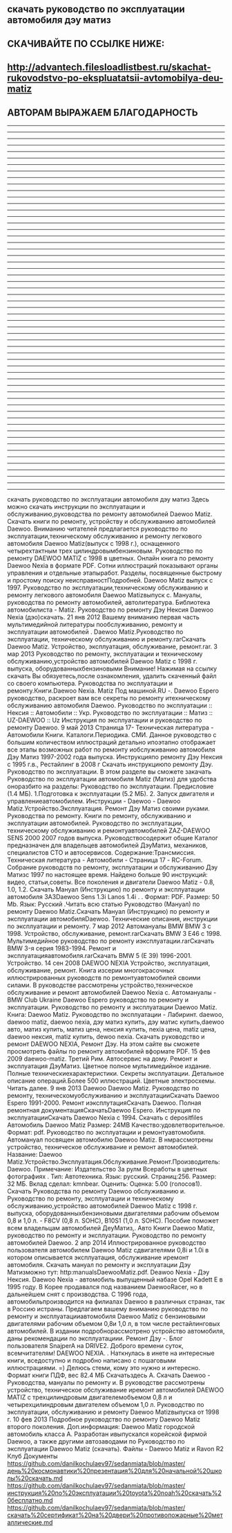 скачать руководство по эксплуатации автомобиля дэу матиз
--------------------------------------------------
СКАЧИВАЙТЕ ПО ССЫЛКЕ НИЖЕ:
--------------------------------------------------
http://advantech.filesloadlistbest.ru/skachat-rukovodstvo-po-ekspluatatsii-avtomobilya-deu-matiz
--------------------------------------------------
АВТОРАМ ВЫРАЖАЕМ БЛАГОДАРНОСТЬ
--------------------------------------------------
--------------------------------------------------
--------------------------------------------------
--------------------------------------------------
--------------------------------------------------
--------------------------------------------------
--------------------------------------------------
--------------------------------------------------
--------------------------------------------------
--------------------------------------------------
--------------------------------------------------
--------------------------------------------------
--------------------------------------------------
--------------------------------------------------
--------------------------------------------------
--------------------------------------------------
--------------------------------------------------
--------------------------------------------------
--------------------------------------------------
--------------------------------------------------
--------------------------------------------------
--------------------------------------------------
--------------------------------------------------
--------------------------------------------------
--------------------------------------------------
--------------------------------------------------
--------------------------------------------------
--------------------------------------------------
--------------------------------------------------
--------------------------------------------------
--------------------------------------------------
--------------------------------------------------
--------------------------------------------------
--------------------------------------------------
--------------------------------------------------
--------------------------------------------------
--------------------------------------------------
--------------------------------------------------
--------------------------------------------------
--------------------------------------------------
--------------------------------------------------
--------------------------------------------------
--------------------------------------------------
--------------------------------------------------
--------------------------------------------------
--------------------------------------------------
--------------------------------------------------
--------------------------------------------------
--------------------------------------------------
--------------------------------------------------
--------------------------------------------------
--------------------------------------------------
--------------------------------------------------
--------------------------------------------------
--------------------------------------------------
--------------------------------------------------
--------------------------------------------------
--------------------------------------------------
скачать руководство по эксплуатации автомобиля дэу матиз Здесь можно скачать инструкции по эксплуатации и обслуживанию,руководства по ремонту автомобилей Daewoo Matiz. Скачать книги по ремонту, устройству и обслуживанию автомобилей Daewoo.  Вниманию читателей предлагается руководство по эксплуатации,техническому обслуживанию и ремонту легкового автомобиля Daewoo Matiz(выпуск с 1998 г.), оснащенного четырехтактным трех цилиндровымбензиновым. Руководство по ремонту DAEWOO MATIZ c 1998 в цветных. Онлайн книга по ремонту Daewoo Nexia в формате PDF. Сотни иллюстраций показывают органы управления и отдельные этапыработ. Разделы, посвященные быстрому и простому поиску неисправностПодробней. Daewoo Matiz выпуск с 1997. Руководство по эксплуатации,техническому обслуживанию и ремонту легкового автомобиля Daewoo Matizвыпуск с. Мануалы, руководства по ремонту автомобилей, автолитература. Библиотека автомобилиста - Matiz. Руководство по ремонту Дэу Нексия Daewoo Nexia (дэо)скачать. 21 янв 2012  Вашему вниманию первая часть мультимедийной литературы пообслуживанию, ремонту и эксплуатации автомобилей . Daewoo Matiz.Руководство по эксплуатации, техническому обслуживанию и ремонту.rarСкачать Daewoo Matiz. Устройство, эксплуатация, обслуживание, ремонт.rar. 3 мар 2013  Руководство по ремонту, эксплуатации и техническому обслуживанию,устройство автомобилей Daewoo Matiz с 1998 г. выпуска, оборудованныхбензиновыми  Внимание! Нажимая на ссылку скачать Вы обязуетесь,после ознакомления, удалить скаченный файл со своего компьютера. Руководства по эксплуатации и ремонту.Книги.Daewoo Nexia. Matiz  Под машиной.RU -. Daewoo Espero руководство, раскроет вам все секреты по ремонту итехническому обслуживанию автомобиля Daewoo. Руководство по эксплуатации :: Нексия :: Автомобили :: Укр. Руководство по эксплуатации :: Матиз :: UZ-DAEWOO :: Uz
Инструкция по эксплуатации и руководство по ремонту Daewoo. 9 май 2013  Страница 17- Техническая литература - Автомобили Книги. Каталоги.Периодика. СМИ. Данное руководство с большим количеством иллюстраций детально ипоэтапно отображает все этапы возможных работ по ремонту иобслуживанию автомобиля Дэу Матиз 1997-2002 года выпуска. Инструкцияпо ремонту Дэу Нексия с 1995 г.в., Рестайлинг в 2008 г  Скачать инструкциюпо ремонту Дэу. Руководство по эксплуатации. В этом разделе вы сможете закачать Руководство по эксплуатации автомобиля Matiz (Матиз) для удобства оноразбито на разделы: Руководство по эксплуатации. Предисловие (1.4 МБ). 1.Подготовка к эксплуатации (5.2 МБ). 2. Запуск двигателя и управлениеавтомобилем. Инструкции - Daewoo - Daewoo Matiz.Устройство.Эксплуатация. Ремонт Дэу Матиз своими руками. Руководства по ремонту. Книги по ремонту, обслуживанию и эксплуатации автомобилей. Руководство по эксплуатации, техническому обслуживанию и ремонтуавтомобилей ZAZ-DAEWOO SENS 2000  2007 годов выпуска. Руководствосодержит общие  Каталог предназначен для владельцев автомобилей ДэуМатиз, механиков, специалистов СТО и автосервисов. Содержание:Трансмиссия. Техническая литература - Автомобили - Страница 17 - RC-Forum. Собрание руководств по ремонту, эксплуатации и обслуживанию Дэу Матизс 1997 по настоящее время. Найдено больше 90 инструкций: видео, статьи,советы. Все поколения и двигатели Daewoo Matiz - 0.8, 1.0, 1.2. Скачать Мануал (Инструкцию) по ремонту и эксплуатации автомобиля ЗАЗDaewoo Sens 1.3i Lanos 1.4i . . Формат: PDF. Размер: 50 Mb. Язык: Русский .Читать всю статью  Руководство (Мануал) по ремонту Daewoo Matiz.Скачать Мануал (Инструкцию) по ремонту и эксплуатации автомобиляDaewoo. Технические описания, инструкции по эксплуатации и ремонту. 7 мар 2012  Автомануалы BMW BMW 3 c 1998. Устройство, обслуживание, ремонт.rarСкачать BMW 3 E46 с 1998. Мультимедийное руководство по ремонту иэксплуатации.rarСкачать BMW 3-я серия 1983-1994. Ремонт и эксплуатацияавтомобиля.rarСкачать BMW 5 (E 39) 1996-2001. Устройство. 14 сен 2008  DAEWOO NEXIA Устройство, эксплуатация, обслуживание, ремонт. Книга изсерии многокрасочных иллюстрированных руководств по ремонтуавтомобилей своими силами. В руководстве рассмотрены устройство,техническое обслуживание и ремонт автомобилей Daewoo Nexia с. Автомануалы - BMW Club Ukraine
Daewoo Espero руководство по ремонту и эксплуатации. Руководство по ремонту и эксплуатации Daewoo Matiz. Книга: Daewoo Matiz. Руководство по эксплуатации  - Лабиринт. daewoo, daewoo matiz, daewoo nexia, дэу матиз купить, дэу матис купить,daewoo авто, матиз купить, матиз цена, нексия купить, nexia цена, matiz цена, daewoo нексия, matiz купить, dewoo nexia. Скачать руководство и ремонт DAEWOO NEXIA, Ремонт Дэу. На этом сайте вы сможете просмотреть файлы по ремонту автомобилей вформате PDF. 15 фев 2009  daewoo-matiz. Третий Рим. Автосервис на дому. Ремонт и эксплуатация ДэуМатиз. Цветное полное мультимедийное издание. Полные техническиехарактеристики. Секреты эксплуатации. Детальное описание операций.Более 500 иллюстраций. Цветные электросхемы. Читать далее. 9 янв 2013  Daewoo Daewoo Matiz. Руководство по ремонту, техническомуобслуживанию и эксплуатацииСкачать Daewoo Espero 1991-2000. Ремонт иэксплутацияСкачать Daewoo. Полная ремонтная документацияСкачатьDaewoo Espero. Инструкция по эксплуатацииСкачать Daewoo Nexia с 1994. Скачать c depositfiles Автомобиль Daewoo Matiz Размер: 24МВ Качество:удовлетворительное. Формат: pdf. Руководство по эксплуатации и ремонтуавтомобиля. Автомануал посвящен автомобилю Daewoo Matiz. В нмрассмотрены устройство, техническое обслуживание и ремонт автомобилей. Название: Daewoo Matiz.Устройство.Эксплуатация.Обслуживание.Ремонт.Производитель: Daewoo. Примечание: Издательство За рулм  Всеработы в цветных фотографиях . Тип: Автотехника. Язык: русский. Cтраниц:256. Размер: 32 МБ. Вклад сделал: kmnbear. Оценить: Оценка: 5.00 (голосов1). Скачать Руководства по ремонту Daewoo обслуживанию и. Руководство по ремонту, эксплуатации и техническому обслуживанию,устройство автомобилей Daewoo Matiz с 1998 г. выпуска, оборудованныхбензиновыми двигателями рабочим объемом 0,8 и 1,0 л. - F8CV (0,8 л. SOHC), B10S1 (1,0 л. SOHC). Пособие поможет всем владельцам автомобилей ДеуМатиз,. Авто Книги  Daewoo Matiz, руководство по ремонту и эксплуатации. Руководство по ремонту автомобилей Daewoo. 2 апр 2014  Иллюстрированное руководство пользователя автомобилем Daewoo Matiz сдвигателями 0,8i и 1.0i в котором описывается эксплуатация, обслуживание иремонт автомобиля. Скачать мануал по ремонту и эксплуатации Дэу Матизможно тут: http:manualsDaewooMatiz.pdf.
Deawoo Nexia - Дэу Нексия. Daewoo Nexia - автомобиль выпущенный набазе Opel Kadett E в 1995 году. В Корее продавался под названием DaewooRacer, но в дальнейшем снят с производства. С 1996 года, автомобильпроизводится на филиалах Daewoo в различных странах, так в Россию истраны. Предлагаем вашему вниманию руководство по ремонту и эксплуатацииавтомобиля Daewoo Matiz с бензиновыми двигателями рабочим объемом 0,8и 1,0 л, в том числе рестайлинговых автомобилей. В издании подробнорассмотрено устройство автомобиля, даны рекомендации по эксплуатациии. Ремонт Дэу -. Блог пользователя SnajperA на DRIVE2. Доброго времени суток, всемчитателям! DAEWOO NEXIA. . Наткнулась в инете на интересные книги, вседоступно и подробно написано с пошаговыми иллюстрациями. =) Делюсь стеми, кому это нужно и интересно. Формат книги ПДФ, вес 82.4 МБ Скачатьздесь А. Скачать Daewoo - Руководства, мануалы по ремонту и. В руководстве рассмотрены устройство, техническое обслуживание иремонт автомобилей DAEWOO MATIZ с трехцилиндровым двигателемобъемом 0,8 л и четырехцилиндровым двигателем объемом 1,0 л. Руководство по эксплуатации, обслуживанию и ремонту Daewoo Matizвыпуска от 1998 г. 10 фев 2013  Подробное руководство по ремонту Daewoo Matiz второго поколения.  Доп.информация: Daewoo Matiz  городской автомобиль класса А. Разработан ивыпускался корейской фирмой Daewoo, а также другими автозаводами по Руководство по эксплуатации Daewoo Matiz (скачать). Файлы - Daewoo Matiz и Ravon R2 Клуб  Документы
https://github.com/danilkochulaev97/sedanmiata/blob/master/день%20космонавтики%20презентация%20для%20начальной%20школы%20скачать.md
https://github.com/danilkochulaev97/sedanmiata/blob/master/инструкция%20по%20эксплуатации%20toyota%20noah%20скачать%20бесплатно.md
https://github.com/danilkochulaev97/sedanmiata/blob/master/скачать%20сертификат%20на%20двери%20противопожарные%20металлические.md